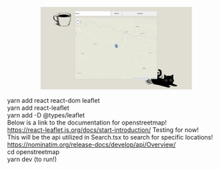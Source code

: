 <p align="center">
  <img src="map.png" width="350" title="valorant">
</p>

yarn add react react-dom leaflet
<br>
yarn add react-leaflet
<br>
yarn add -D @types/leaflet
<br>
Below is a link to the documentation for openstreetmap!
<br>
https://react-leaflet.js.org/docs/start-introduction/ 
Testing for now!
<br>
This will be the api utilized in Search.tsx to search for specific locations!
<br>
https://nominatim.org/release-docs/develop/api/Overview/
<br>
cd openstreetmap
<br>
yarn dev (to run!)